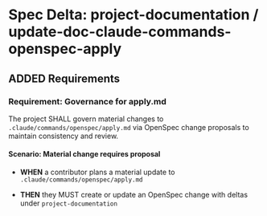 # Spec Delta: project-documentation / update-doc-claude-commands-openspec-apply

## ADDED Requirements

### Requirement: Governance for apply.md

The project SHALL govern material changes to `.claude/commands/openspec/apply.md` via OpenSpec change proposals to maintain consistency and review.

#### Scenario: Material change requires proposal

- **WHEN** a contributor plans a material update to `.claude/commands/openspec/apply.md`

- **THEN** they MUST create or update an OpenSpec change with deltas under `project-documentation`
